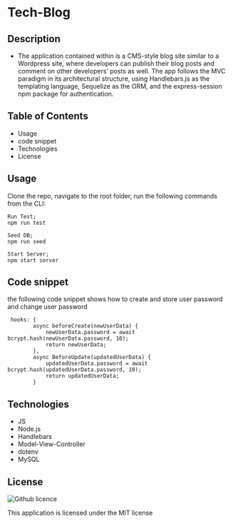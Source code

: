 # Tech-Blog
## Description
- The application contained within is a CMS-style blog site similar to a Wordpress site, where developers can publish their blog posts and comment on other developers’ posts as well. The app follows the MVC paradigm in its architectural structure, using Handlebars.js as the templating language, Sequelize as the ORM, and the express-session npm package for authentication.

## Table of Contents
- Usage
- code snippet
- Technologies
- License


## Usage
Clone the repo, navigate to the root folder, run the following commands from the CLI:
```
Run Test;
npm run test

Seed DB;
npm run seed

Start Server;
npm start server
```
## Code snippet
the following code snippet shows how to create and store user password and change user password
```
 hooks: {
        async beforeCreate(newUserData) {
            newUserData.password = await bcrypt.hash(newUserData.password, 10);
            return newUserData;
        },
        async BeforeUpdate(updatedUserData) {
            updatedUserData.password = await bcrypt.hash(updatedUserData.password, 10);
            return updatedUserData;
        }
```
## Technologies
- JS
- Node.js
- Handlebars
- Model-View-Controller
- dotenv
- MySQL

## License
![Github licence](http://img.shields.io/badge/license-MIT-blue.svg)

This application is licensed under the MIT license